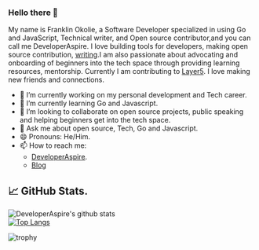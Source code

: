 ### Hello there 👋

My name is Franklin Okolie, a Software Developer specialized in using Go and JavaScript, Technical writer, and Open source contributor,and you can call me DeveloperAspire. I love building tools for developers, making open source contribution, [writing](https://hashnode.com/@Franklin86).I am also passionate about advocating and onboarding of beginners into the tech space through providing learning resources, mentorship. Currently I am contributing to                          [Layer5](https://github.com/layer5io). I love making new friends and connections.




- 🔭 I’m currently working on my personal development and Tech career.
- 🌱 I’m currently learning Go and Javascript.
- 👯 I’m looking to collaborate on open source projects, public speaking and helping beginners get into the tech space.
- 💬 Ask me about open source, Tech, Go and Javascript.
- 😄 Pronouns: He/Him.
- 📫 How to reach me: 
     * [DeveloperAspire](https://twitter.com/DeveloperAspire).
     * [Blog](https://hashnode.com/Franklin86)

<!--
## 🔧 Technologies & Tools

![](https://img.shields.io/badge/OS-Linux-informational??style=plastic&logo=linux&logoColor=white&color=tokyonight)
![](https://img.shields.io/badge/Code-JavaScript-informational?style=flat&logo=javascript&logoColor=white&color=tokyonight)
![](https://img.shields.io/badge/Shell-Bash-informational?style=flat&logo=gnu-bash&logoColor=white&color=tokyonight)
![](https://img.shields.io/badge/Cloud-Digital_Ocean-informational?style=flat&logo=digitalocean&logoColor=white&color=tokyonight)

-->
## &#x1f4c8; GitHub Stats.

![DeveloperAspire's github stats](https://github-readme-stats.vercel.app/api?username=DeveloperAspire&show_icons=true&theme=gruvbox)<br>
[![Top Langs](https://github-readme-stats.vercel.app/api/top-langs/?username=DeveloperAspire&layout=compact&theme=tokyonight)](https://github.com/DeveloperAspire)


![trophy](https://github-profile-trophy.vercel.app/?username=DeveloperAspire)

<!--
**DeveloperAspire/DeveloperAspire** is a ✨ _special_ ✨ repository because its `README.md` (this file) appears on your GitHub profile.



Here are some ideas to get you started:

- 🔭 I’m currently working on ...
- 🌱 I’m currently learning ...
- 👯 I’m looking to collaborate on ...
- 🤔 I’m looking for help with ...
- 💬 Ask me about ...
- 📫 How to reach me: ...
- 😄 Pronouns: ...
- ⚡ Fun fact: ...
-->











<!--
**DeveloperAspire/DeveloperAspire** is a ✨ _special_ ✨ repository because its `README.md` (this file) appears on your GitHub profile.

Here are some ideas to get you started:

- 🔭 I’m currently working on ...
- 🌱 I’m currently learning ...
- 👯 I’m looking to collaborate on ...
- 🤔 I’m looking for help with ...
- 💬 Ask me about ...
- 📫 How to reach me: ...
- 😄 Pronouns: ...
- ⚡ Fun fact: ...
-->
